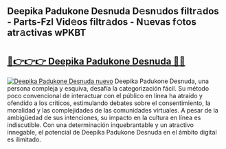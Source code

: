 ## Deepika Padukone Desnuda D𝚎sn𝚞dos filtr𝚊dos - Parts-FzI Vid𝚎os filtr𝚊dos - N𝚞evas f𝚘tos atr𝚊ctivas wPKBT

# <h2><a href="http://mb92842.tromn.icu/?c=Deepika+Padukone+Desnuda">🔗👉👉👉 Deepika Padukone Desnuda 🔗🔗</a></h2>

[![Deepika Padukone Desnuda nuevo](https://i.imgur.com/pEAQMta.gif)](http://mb92842.tromn.icu/?c=Deepika+Padukone+Desnuda)
Deepika Padukone Desnuda, una persona compleja y esquiva, desafía la categorización fácil. Su método poco convencional de interactuar con el público en línea ha atraído y ofendido a los críticos, estimulando debates sobre el consentimiento, la moralidad y las complejidades de las comunidades virtuales. A pesar de la ambigüedad de sus intenciones, su impacto en la cultura en línea es indiscutible. Con una determinación inquebrantable y un atractivo innegable, el potencial de Deepika Padukone Desnuda en el ámbito digital es ilimitado.
